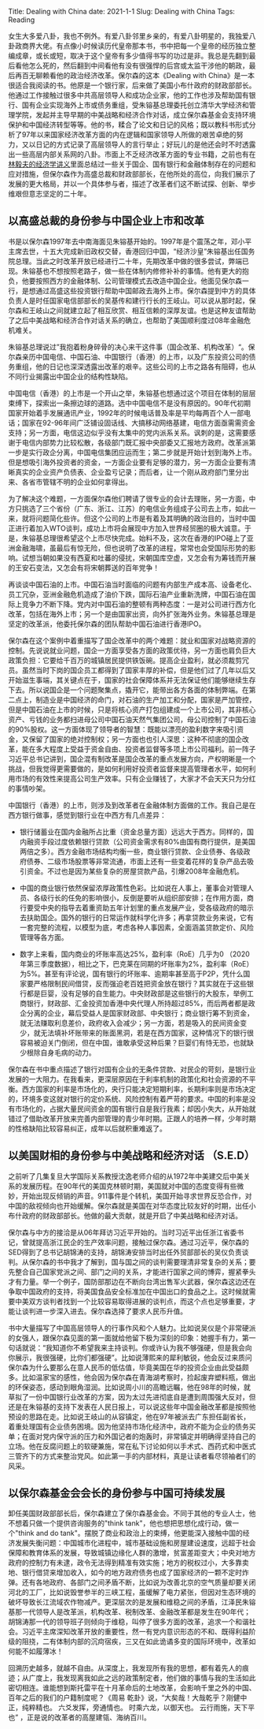 Title: Dealing with China
date: 2021-1-1
Slug: Dealing with China
Tags: Reading



女生大多爱八卦，我也不例外。有爱八卦邻里乡亲的，有爱八卦明星的，我独爱八卦政商界大佬。有点像小时候读历代皇帝那本书，书中把每一个皇帝的经历独立整编成章，或长或短，取决于这个皇帝有多少值得书写的功过是非。我总是先翻到最后看他怎么死的，然后翻到中间看他有没有很强悍的后宫或太监干涉他的朝政，最后再百无聊赖看他的政治经济改革。保尔森的这本《Dealing with China》是一本很适合我阅读的书。他原是一个银行家，后来做了美国小布什政府的财政部部长。他通过工作接触过很多中共高层领导人和成功企业家，他的工作也涉及帮助国有银行、国有企业实现海外上市或债务重组，受朱镕基总理委托创立清华大学经济和管理学院，发起并主导早期的中美战略和经济合作对话，成立保尔森基金会支持环境保护和中国经济转型等等。他的书，糅合了论文和日记的风格；既以教科书形式分析了97年以来国家经济改革方面的内在逻辑和国家领导人所做的艰苦卓绝的努力，又以日记的方式记录了高层领导人的言行举止；好玩儿的是他还会时不时透露出一些高层内部关系网的八卦。市面上不乏经济改革方面的专业书籍，之前也有在[林毅夫的经济学讲义](https://yx-peipei.github.io/reading/%E6%80%9D%E8%80%83%E2%80%94%E3%80%8A%E4%B8%AD%E5%9B%BD%E7%BB%8F%E6%B5%8E%E4%B8%93%E9%A2%98%E3%80%8B.html)里面总结过一些关于国企、国有银行和金融体制存在的问题和应对措施，但保尔森作为高盛总裁和财政部部长，在他所处的高位，向我们展示了发展的更大格局，并以一个具体参与者，描述了改革者们这不断试探、创新、举步维艰但意志坚定的二十年。


## 以高盛总裁的身份参与中国企业上市和改革


书是以保尔森1997年去中南海面见朱镕基开始的。1997年是个震荡之年，邓小平主席去世，十五大完成新旧政权交替，香港回归中国，“经济沙皇”朱镕基出任国务院总理。当此之时改革开放已经进行二十年，先期改革中做的很多尝试，弊端已现。朱镕基也不想按照老路子，做一些在体制内修修补补的事情。他有更大的抱负，他要按照西方的金融体制、公司管理模式去改造中国企业。他面见保尔森一行，是想通过高盛这些投资银行帮助中国邮政去海外上市。保尔森提到中方的具体负责人是时任国家电信部部长的吴基传和建行行长的王岐山。可以说从那时起，保尔森和王岐山之间就建立起了相互欣赏、相互信赖的深厚友谊。也是这种友谊帮助了之后中美战略和经济合作对话关系的确立，也帮助了美国顺利度过08年金融危机难关。


朱镕基总理说过”我抱着粉身碎骨的决心来干这件事（国企改革、机构改革）“。保尔森亲历中国电信、中国石油、中国银行（香港）的上市，以及广东投资公司的债务重组，他的日记也深深透露出改革的艰辛。这些公司的上市之路各有阻碍，也从不同行业揭露出中国企业的结构性缺陷。


中国电信（香港）的上市是一个开山之举，朱镕基也想通过这个项目在体制的层层束缚下，探索出一条擦边球的道路。选中中国电信不是没有原因的。90年代初期国家开始着手发展通讯产业，1992年的时候电话普及率是平均每两百个人一部电话；国家在92-96年间广泛铺设固话线、大搞移动网络基建，电信方面亟需需资金支持；另一方面，电信这边似乎没有太集中的党内派系关系。讽刺的是，这需要感谢于电信内部势力比较松散，各级部门既汇报中央部委又汇报地方政府。改革派第一步是实行政企分离，中国电信集团应运而生；第二步就是开始计划到海外上市。但是想吸引海外投资者的资金，一方面企业要有足够的潜力，另一方面企业要有清晰真实的企业资产负债表、企业盈亏记录；而后者，让一个刚从政府部门里分出来、各省市管辖不明的企业如何拿得出。


为了解决这个难题，一方面保尔森他们聘请了很专业的会计去理账，另一方面，中方只挑选了三个省份（广东、浙江、江苏）的电信业务组成子公司去上市，如此一来，就将问题简化些许。但这个公司的上市是有着及其明确的政治目的，当时中国正进行着加入WTO谈判，成功上市将会展现中方加入世界经贸圈的极大诚意。于是，朱镕基总理很希望这个上市尽快完成。始料不及，这次在香港的IPO碰上了亚洲金融海啸，虽最后有惊无险，但也说明了改革的进程，常常也会受国际形势的影响。试想当朝如果没有西夏和吐蕃的侵扰，宋朝国库空虚，又怎会有为筹钱而开展的王安石变法，又怎会有将宋朝葬送的百年党争！


再谈谈中国石油的上市。中国石油当时面临的问题有内部生产成本高、设备老化、员工冗杂，亚洲金融危机造成了油价下跌，国际石油产业重新洗牌，中国石油在国际上竞争力不断下降。党内对中国石油的整顿有两种态度：一是对公司进行西方化改革，包括在海外上市；另一个是由国家出资，向外扩张海外业务。朱镕基总理是坚定的改革派，他委托保尔森的团队帮助中国石油进行香港IPO。


保尔森在这个案例中着重描写了国企改革中的两个难题：就业和国家对战略资源的控制。先说说就业问题，国企一方面享受各方面的政策优待，另一方面也肩负巨大政策负担：它要给千百万的城镇居民提供铁饭碗。提高企业盈利，就必须裁剪冗员。虽然当时下岗的国企员工都得到了国家丰厚的补偿，但是他们过了几年以后又开始滋生事端，其关键点在于，国家的社会保障体系并无法保证他们能够继续生存下去。所以说国企是一个问题聚集点，撬开它，能带出各方各面的体制弊端。在第二点上，制造业是中国经济的命门，对石油的生产加工和分配，国家是严加管控，但是中国石油在上市的时候，只是将核心资产打包组建成一个上市公司，其非核心资产、亏钱的业务都扫进母公司中国石油天然气集团公司，母公司控制了中国石油的90%股权。这一方面体现了领导者的智慧：既能以漂亮的盈利数字来吸引资金，又保留了国家的绝对控制权；另一方面也也引人深思：这种不彻底的国企改革，能在多大程度上受益于资金自由、投资者监督等多项上市公司福利。前一阵子习近平总书记讲到，国企混有制改革是国企改革的重点发展方向，产权明晰是一个挑战，但我觉得更需要做的，是如何利用好投资者监督来提高管理者水平，如何利用市场的有效性来提高公司生产效率。只有企业赚钱了，大家才不会天天只为分红的事情吵架。


中国银行（香港）的上市，则涉及到改革者在金融体制方面做的工作。我自己是在西方银行做事，感觉到银行业在中西方有几点差异：


* 银行储蓄业在国内金融所占比重（资金总量方面）远远大于西方。同样的，国内融资手段过度依赖银行贷款（公司资金需求有80%由国有商行提供，是美国两倍之多）。西方金融市场结构均衡一些，商业银行贷款、企业债券、各级政府债券、二级市场股票等非常流通，市面上还有一些变着花样的复杂产品去吸引资金。不过也是因为某些复杂的房屋贷款产品，引爆2008年金融危机。

  
* 中国的商业银行依然保留浓厚政策性色彩。比如说在人事上，董事会对管理人员、各级行长的任免的影响很小，反倒是要听从组织部安排；在作用方面，商行要受中央的指导去着重资助五年计划里的重点发展产业，受各级政府的暗示去扶助国企。国外的银行的日常运作就科学化许多；再拿贷款业务来说，它有一套完整的流程，以模型为底，考虑各种人事因素，全面涵盖贷款定价、风险管理等各方面。


* 数字上来看，国内商业的坏账率高达25%，盈利率（RoE）几乎为0 （2020年第三季度数据），相比之下，巴克莱在同期的坏账率为2%，盈利率（RoE）为5%。甚至有评论说，国有银行的坏账率、逾期率甚至高于P2P，凭什么国家要严格限制民间借贷，反而强迫老百姓把资金放在银行？其实就在于这些银行都是巨婴，没有足够的自生能力。中央财政部是这些银行的大股东，举例工商银行，财政部、汇金投资加香港中央代理人所持超过85%，而后两者都是政企分离的企业，幕后受益人是国家财政部、中央银行；商业银行筹不到资金，就无法赚取利息差价，政府收入会减少；另一方面，若是吸入的民间资金变少，就无法填补坏账带来的账面黑洞，若是在西方国家，这种情况下的银行很容易被迫关门倒闭，但在中国，谁敢承受这种后果？巨婴们有恃无恐，也就缺少根除自身毛病的动力。


保尔森在书中重点描述了银行对国有企业的无条件贷款、对民企的苛刻，是银行业发展的一大阻力。在我看来，更深层原因在于利率机制的政策化和社会资源的不平衡。西方国家的利率是市场化的，央行只能决定短期利率，长期利率则是市场决定的，环境多变这就对银行的定价系统、风险控制有着严苛的要求。中国的利率是没有市场化的，占据大量民间资金的国有银行自是我行我素；却因小失大，从开始就错过了借助改革开放来完善内部管理的青少年时期。正跟人的培养一样，少年时期的性格缺陷比较容易纠正，成年以后就积重难返了。


## 以美国财相的身份参与中美战略和经济对话 （S.E.D）


之前听了几集复旦大学国际关系教授沈逸老师介绍的从1972年中美建交后中美关系的发展历程。在90年代的美国克林顿时期，美国就对中国的态度变得有些微妙，开始出现反倾销的声音。911事件是个转机，美国开始寻求世界反恐合作，对中国的敌视倾向也开始缓解。保尔森就是美国在对华态度比较友好的时期，出任小布什政府的财政部部长。他做的最大贡献，就是开启了中美战略和经济对话。


保尔森与中方的接洽是从06年拜访习近平开始的。当时习近平出任浙江省委书记，曾就提高浙江民企的生产效率问题，接触过保尔森。通过习近平，保尔森的SED得到了总书记胡锦涛的支持，胡锦涛安排当时出任外贸部部长的吴仪负责谈判。从保尔森的书中我才了解到，国与国之间的谈判需要理清非常复杂的关系；要先整合自己国家党派之间、部门之间的关系，才能进行国家之间的博弈，握紧拳头才有力量。举一个例子，国防部那边在不断向台湾出售军火武器，保尔森这边还在争取中国政府的支持，将美国食品安全标准加在中国出口的食品之上。这时候就需要中美双方谈判者找到一个比较容易取得进展的谈判点，而这个点也足够重要，才能让谈判进一步深入进去。保尔森选择了要求人民币升值。


书中大量描写了中国高层领导人的行事作风和个人魅力。比如说吴仪是个非常硬派的女强人，跟保尔森见面的第一面就给他留下极为深刻的印象：她握手有力，第一句话就说：“我知道你不希望我来主持谈判。你或许认为我不够强硬，但是我会向你展示，我很强硬，比你们都强硬”。比如说薄熙来的犀利敏锐，他会反过来质问保尔森为什么要那么在意人民币的低估值，毕竟美国在华的投资企业由此受益颇多。比如温家宝的感性，他会因为保尔森在青海湖考察时，捡起废弃塑料瓶，做出的环保姿态，感动到眼角湿润。比如说周小川的高瞻远瞩，他在98年的时候，就草拟了一份中国银行业改革的方案，因为太过先进彻底自是遭到周围强大反对，但还是在朱镕基的支持下发表在人民日报上，可以说这些年中国金融改革都是按照他预设的思路在走。比如说王岐山的从容镇定，他在97年被派去广东担任副省长，着重处理国有企业债务困境。因为他坚持市场化经济中，政府不能为企业的债务买单；在面对党内保守派的压力和外国记者的炮轰时，非常镇定并明确得坚持自己的立场。他在反腐问题上的软硬兼施，常在私下讨论如何以手术式、西药式和中医式三管齐下的方式来整治党风。如此第一手的内部材料，真是让读者看尽领袖者们的风采。


## 以保尔森基金会会长的身份参与中国可持续发展


卸任美国财政部部长后，保尔森建立了保尔森基金会。不同于其他的专业人士，他不想着只做一个提供咨询服务的"think tank"，他也想把思想化成行动，做一个"think and do tank"。摆脱了商业和政治上的束缚，他更能深入接触中国的经济发展失衡问题：中国城市化进程中，城市基础设施和房屋建设速度，远超于社会保障和教育体系的发展，导致城镇边缘化人群的激增，贫富差距变大；中央对地方政府的控制力有未逮，政令无法得到精准有效实施；地方的税权过小，大多靠卖地、银行借贷来增加收入，如今的地方政府债务也成了国家经济的一颗不定时炸弹。还有各地政府、各部门之间矛盾不断，比如说为改善北京的空气质量却要关闭河北的工厂，比如说毁誉参半的三峡工程，虽缓解了电力紧张，但因对生态环境的破坏导致长江流域农作物减产。更深层次的是发展和维稳之间的矛盾，江泽民朱镕基那一代领导人是改革派，机构改革、税制改革、金融改革都是发生在90年代；胡锦涛那一代的领导班子则倾向于维稳，叫停了很多方面的改革，追求一个和谐社会。习近平主席深知改革开放的重要性，然一有党内意识形态的不和、既得利益阶级的阻挠，二有体制内部的沉疴宿疾，三又在如此诡谲多变的国际环境中，改革如何能不如履薄冰！



回溯历史越多，就越不自由。从深度上，我发现所有我的思想，都有着先人的痕迹；从广度上，我发现离我如此之远的政策制定者，他们做的事情与我的生活如此密切相连。谁能想到斯托雷平在十月革命后的土地改革，会影响千里之外的中国、百年之后的我们的户籍制度呢？《周易 乾卦》说，“大矣哉！大哉乾乎？刚健中正，纯粹精也。 六爻发挥，旁通情也。 时乘六龙，以御天也。 云行雨施，天下平也” ，正是说的改革者的高屋建瓴、海纳百川。
